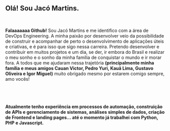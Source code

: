 ## Olá! Sou <span color="#A277FF">Jacó Martins</span>.
<br>
<div style="display: flex; flex-direction: row; gap: 2rem;">
<p><span color="#A277FF"><b>Falaaaaaaa Github!</b></span> Sou Jacó Martins e me identifico com a área de DevOps Engineering. A minha paixão por desenvolver veio da possibilidade de construir e acompanhar de perto o desenvolvimento de aplicações úteis e criativas, e é para isso que sigo nessa carreira. Pretendo desenvolver e contribuir em muitos projetos e um dia, se der, ir embora do Brasil e realizar o meu sonho e o sonho da minha família de conquistar o mundo e ir morar fora. A todos que me ajudaram nessa trajetória <b>(principalmente minha família e meus amigos Cauan Victor, Pedro Yuri, Kauã Lima, Gustavo Oliveira e Igor Miguel)</b> muito obrigado mesmo por estarem comigo sempre, amo vocês!</p>
</div>

<header>
   <link rel="stylesheet" href="https://cdn.jsdelivr.net/gh/devicons/devicon@v2.14.0/devicon.min.css">
</header>

#### Atualmente tenho experiência em processos de automação, construição de APIs e gerenciamento de sistemas, análises simples de dados, criação de Frontend e landing pages... até o momento já trabalhei com Python, PHP e Javascript.
